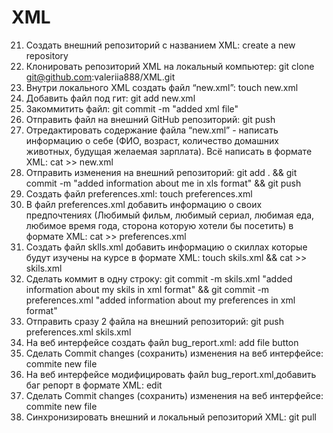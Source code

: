 # XML
 21. Создать внешний репозиторий c названием XML: create a new repository
 22. Клонировать репозиторий XML на локальный компьютер: git clone git@github.com:valeriia888/XML.git
 23. Внутри локального XML создать файл “new.xml”: touch new.xml
 24. Добавить файл под гит: git add new.xml
 25. Закоммитить файл: git commit -m "added xml file"
 26. Отправить файл на внешний GitHub репозиторий:   git push
 27. Отредактировать содержание файла “new.xml” - написать информацию о себе (ФИО, возраст, количество домашних животных, будущая желаемая зарплата). Всё написать в формате XML: cat >>  new.xml
28. Отправить изменения на внешний репозиторий: git add . && git commit -m "added  information about me in xls format" && git push
29. Создать файл preferences.xml: touch preferences.xml
30. В файл preferences.xml добавить информацию о своих предпочтениях 
(Любимый фильм, любимый сериал, любимая еда, любимое время года, сторона которую хотели бы посетить) в формате XML:
cat >> preferences.xml
31. Создать файл sklls.xml добавить информацию о скиллах которые будут изучены на курсе в формате XML: 
touch skils.xml && cat >> skils.xml
 32. Сделать коммит в одну строку: git commit -m skils.xml "added information about my skils in xml format" && git commit -m preferences.xml "added information about my preferences in xml format"
 33. Отправить сразу 2 файла на внешний репозиторий: git push preferences.xml skils.xml
 34. На веб интерфейсе создать файл bug_report.xml:  add file button
 35. Сделать Commit changes (сохранить) изменения на веб интерфейсе: commite new file 
 36. На веб интерфейсе модифицировать файл bug_report.xml,добавить баг репорт в формате XML: edit
 37. Сделать Commit changes (сохранить) изменения на веб интерфейсе: commite new file
 38. Синхронизировать внешний и локальный репозиторий XML: git pull
